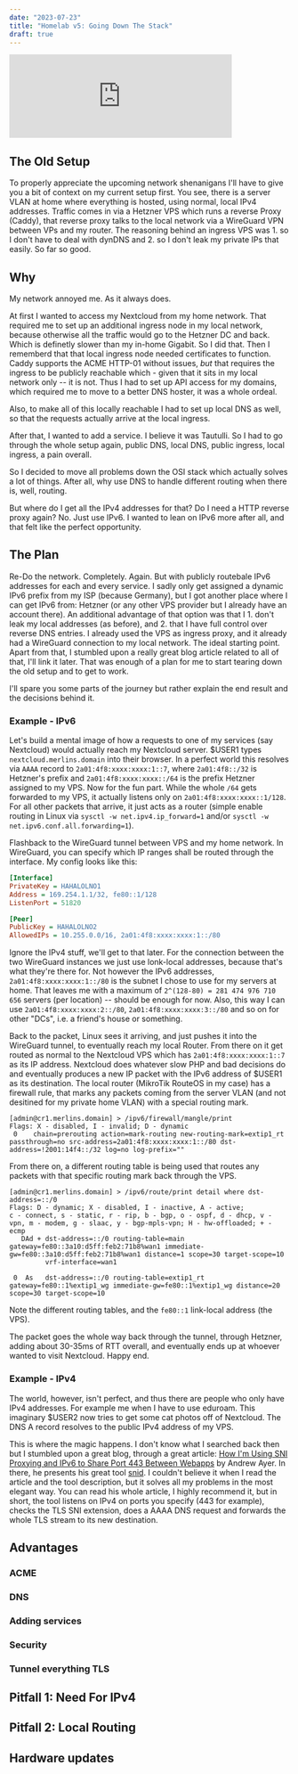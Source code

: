 ```yaml
---
date: "2023-07-23"
title: "Homelab v5: Going Down The Stack"
draft: true
---
```


<iframe src="https://toot.kif.rocks/@ruhrscholz/110748487026100881/embed" class="mastodon-embed" style="max-width: 100%; border: 0" width="400" allowfullscreen="allowfullscreen"></iframe><script src="https://toot.kif.rocks/embed.js" async="async"></script>

## The Old Setup

To properly appreciate the upcoming network shenanigans I'll have to give you a bit of context on my current setup first. You see, there is a server VLAN at home where everything is hosted, using normal, local IPv4 addresses. Traffic comes in via a Hetzner VPS which runs a reverse Proxy (Caddy), that reverse proxy talks to the local network via a WireGuard VPN between VPs and my router. The reasoning behind an ingress VPS was 1. so I don't have to deal with dynDNS and 2. so I don't leak my private IPs that easily. So far so good.

## Why

My network annoyed me. As it always does.

At first I wanted to access my Nextcloud from my home network. That required me to set up an additional ingress node in my local network, because otherwise all the traffic would go to the Hetzner DC and back. Which is definetly slower than my in-home Gigabit. So I did that. Then I rememberd that that local ingress node needed certificates to function. Caddy supports the ACME HTTP-01 without issues, *but* that requires the ingress to be publicly reachable which - given that it sits in my local network only -- it is not. Thus I had to set up API access for my domains, which required me to move to a better DNS hoster, it was a whole ordeal.

Also, to make all of this locally reachable I had to set up local DNS as well, so that the requests actually arrive at the local ingress.

After that, I wanted to add a service. I believe it was Tautulli. So I had to go through the whole setup again, public DNS, local DNS, public ingress, local ingress, a pain overall.

So I decided to move all problems down the OSI stack which actually solves a lot of things. After all, why use DNS to handle different routing when there is, well, routing.

But where do I get all the IPv4 addresses for that? Do I need a HTTP reverse proxy again? No. Just use IPv6. I wanted to lean on IPv6 more after all, and that felt like the perfect opportunity.

## The Plan

Re-Do the network. Completely. Again. But with publicly routebale IPv6 addresses for each and every service. I sadly only get assigned a dynamic IPv6 prefix from my ISP (because Germany), but I got another place where I can get IPv6 from: Hetzner (or any other VPS provider but I already have an account there). An additional advantage of that option was that I 1. don't leak my local addresses (as before), and 2. that I have full control over reverse DNS entries. I already used the VPS as ingress proxy, and it already had a WireGuard connection to my local network. The ideal starting point. Apart from that, I stumbled upon a really great blog article related to all of that, I'll link it later. That was enough of a plan for me to start tearing down the old setup and to get to work. 

I'll spare you some parts of the journey but rather explain the end result and the decisions behind it.

### Example - IPv6

Let's build a mental image of how a requests to one of my services (say Nextcloud) would actually reach my Nextcloud server. $USER1 types `nextcloud.merlins.domain` into their browser. In a perfect world this resolves via `AAAA` record to `2a01:4f8:xxxx:xxxx:1::7`, where `2a01:4f8::/32` is Hetzner's prefix and `2a01:4f8:xxxx:xxxx::/64` is the prefix Hetzner assigned to my VPS. Now for the fun part. While the whole `/64` gets forwarded to my VPS, it actually listens only on `2a01:4f8:xxxx:xxxx::1/128`. For all other packets that arrive, it just acts as a router (simple enable routing in Linux via `sysctl -w net.ipv4.ip_forward=1` and/or `sysctl -w net.ipv6.conf.all.forwarding=1`).

Flashback to the WireGuard tunnel between VPS and my home network. In WireGuard, you can specify which IP ranges shall be routed through the interface. My config looks like this:

```ini
[Interface]
PrivateKey = HAHALOLNO1
Address = 169.254.1.1/32, fe80::1/128
ListenPort = 51820

[Peer]
PublicKey = HAHALOLNO2
AllowedIPs = 10.255.0.0/16, 2a01:4f8:xxxx:xxxx:1::/80
```

Ignore the IPv4 stuff, we'll get to that later. For the connection between the two WireGuard instances we just use lonk-local addresses, because that's what they're there for. Not however the IPv6 addresses, `2a01:4f8:xxxx:xxxx:1::/80` is the subnet I chose to use for my servers at home. That leaves me with a maximum of `2^(128-80) = 281 474 976 710 656` servers (per location) -- should be enough for now. Also, this way I can use `2a01:4f8:xxxx:xxxx:2::/80`, `2a01:4f8:xxxx:xxxx:3::/80` and so on for other "DCs", i.e. a friend's house or something.

Back to the packet, Linux sees it arriving, and just pushes it into the WireGuard tunnel, to eventually reach my local Router. From there on it get routed as normal to the Nextcloud VPS which has `2a01:4f8:xxxx:xxxx:1::7` as its IP address. Nextcloud does whatever slow PHP and bad decisions do and eventually produces a new IP packet with the IPv6 address of $USER1 as its destination. The local router (MikroTik RouteOS in my case) has a firewall rule, that marks any packets coming from the server VLAN (and not desitined for my private home VLAN) with a special routing mark. 

```console
[admin@cr1.merlins.domain] > /ipv6/firewall/mangle/print 
Flags: X - disabled, I - invalid; D - dynamic 
 0    chain=prerouting action=mark-routing new-routing-mark=extip1_rt passthrough=no src-address=2a01:4f8:xxxx:xxxx:1::/80 dst-address=!2001:14f4::/32 log=no log-prefix="" 
```

From there on, a different routing table is being used that routes any packets with that specific routing mark back through the VPS.

```console
[admin@cr1.merlins.domain] > /ipv6/route/print detail where dst-address=::/0 
Flags: D - dynamic; X - disabled, I - inactive, A - active; 
c - connect, s - static, r - rip, b - bgp, o - ospf, d - dhcp, v - vpn, m - modem, g - slaac, y - bgp-mpls-vpn; H - hw-offloaded; + - ecmp 
   DAd + dst-address=::/0 routing-table=main gateway=fe80::3a10:d5ff:feb2:71b8%wan1 immediate-gw=fe80::3a10:d5ff:feb2:71b8%wan1 distance=1 scope=30 target-scope=10 
         vrf-interface=wan1 

 0  As   dst-address=::/0 routing-table=extip1_rt gateway=fe80::1%extip1_wg immediate-gw=fe80::1%extip1_wg distance=20 scope=30 target-scope=10
```

Note the different routing tables, and the `fe80::1` link-local address (the VPS).

The packet goes the whole way back through the tunnel, through Hetzner, adding about 30-35ms of RTT overall, and eventually ends up at whoever wanted to visit Nextcloud. Happy end. 

### Example - IPv4

The world, however, isn't perfect, and thus there are people who only have IPv4 addresses. For example me when I have to use eduroam. This imaginary $USER2 now tries to get some cat photos off of Nextcloud. The DNS A record resolves to the public IPv4 address of my VPS.

This is where the magic happens. I don't know what I searched back then but I stumbled upon a great blog, through a great article: [How I'm Using SNI Proxying and IPv6 to Share Port 443 Between Webapps](https://www.agwa.name/blog/post/using_sni_proxying_and_ipv6_to_share_port_443) by Andrew Ayer. In there, he presents his great tool [snid](https://github.com/AGWA/snid). I couldn't believe it when I read the article and the tool description, but it solves all my problems in the most elegant way. You can read his whole article, I highly recommend it, but in short, the tool listens on IPv4 on ports you specify (443 for example), checks the TLS SNI extension, does a AAAA DNS request and forwards the whole TLS stream to its new destination.

## Advantages

### ACME

### DNS

### Adding services

### Security

### Tunnel everything TLS

## Pitfall 1: Need For IPv4

## Pitfall 2: Local Routing

## Hardware updates